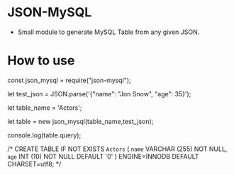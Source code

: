 # JSON-MySQL

- Small module to generate MySQL Table from any given JSON.


# How to use

const json_mysql = require("json-mysql");

let test_json = JSON.parse('{"name": "Jon Snow", "age": 35}');

let table_name = 'Actors';

let table = new json_mysql(table_name,test_json);


console.log(table.query);

/*
CREATE TABLE IF NOT EXISTS `Actors` (
`name` VARCHAR (255)  NOT NULL,
`age` INT (10)  NOT NULL DEFAULT '0'
) ENGINE=INNODB DEFAULT CHARSET=utf8;
*/
